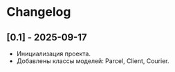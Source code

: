 # Changelog
## [0.1] - 2025-09-17
- Инициализация проекта.
- Добавлены классы моделей: Parcel, Client, Courier.